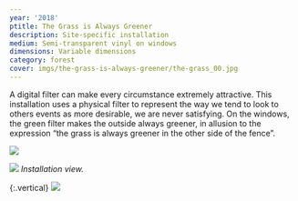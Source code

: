 ```yaml
---
year: '2018'
ptitle: The Grass is Always Greener
description: Site-specific installation
medium: Semi-transparent vinyl on windows
dimensions: Variable dimensions
category: forest
cover: imgs/the-grass-is-always-greener/the-grass_00.jpg
---
```

A digital filter can make every circumstance extremely attractive. This installation uses a physical filter to represent the way we tend to look to others events as more desirable, we are never satisfying. On the windows, the green filter makes the outside always greener, in allusion to the expression “the grass is always greener in the other side of the fence”.

![]({{site.baseurl}}/imgs/the-grass-is-always-greener/the-grass_03.jpg)

![]({{site.baseurl}}/imgs/the-grass-is-always-greener/the-grass_02.jpg)
_Installation view._

{:.vertical}
![]({{site.baseurl}}/imgs/the-grass-is-always-greener/the-grass_01.jpg)
